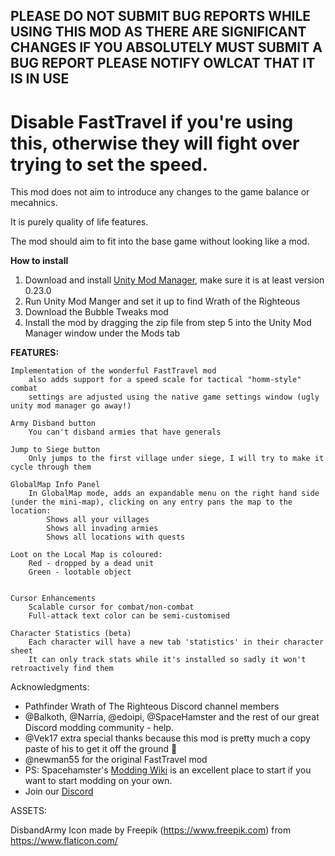 ## PLEASE DO NOT SUBMIT BUG REPORTS WHILE USING THIS MOD AS THERE ARE SIGNIFICANT CHANGES IF YOU ABSOLUTELY MUST SUBMIT A BUG REPORT PLEASE NOTIFY OWLCAT THAT IT IS IN USE

# Disable FastTravel if you're using this, otherwise they will fight over trying to set the speed.

This mod does not aim to introduce any changes to the game balance or mecahnics.

It is purely quality of life features.

The mod should aim to fit into the base game without looking like a mod.

**How to install**

1. Download and install [Unity Mod Manager](https://github.com/newman55/unity-mod-manager), make sure it is at least version 0.23.0
2. Run Unity Mod Manger and set it up to find Wrath of the Righteous
3. Download the Bubble Tweaks mod
4. Install the mod by dragging the zip file from step 5 into the Unity Mod Manager window under the Mods tab

**FEATURES:**

	Implementation of the wonderful FastTravel mod
		also adds support for a speed scale for tactical "homm-style" combat
		settings are adjusted using the native game settings window (ugly unity mod manager go away!)

	Army Disband button
		You can't disband armies that have generals
	
	Jump to Siege button
		Only jumps to the first village under siege, I will try to make it cycle through them

	GlobalMap Info Panel
		In GlobalMap mode, adds an expandable menu on the right hand side (under the mini-map), clicking on any entry pans the map to the location:
			Shows all your villages
			Shows all invading armies
			Shows all locations with quests

	Loot on the Local Map is coloured:
		Red - dropped by a dead unit
		Green - lootable object


	Cursor Enhancements
		Scalable cursor for combat/non-combat
		Full-attack text color can be semi-customised

	Character Statistics (beta)
		Each character will have a new tab 'statistics' in their character sheet
		It can only track stats while it's installed so sadly it won't retroactively find them

Acknowledgments:  

-   Pathfinder Wrath of The Righteous Discord channel members
-   @Balkoth, @Narria, @edoipi, @SpaceHamster and the rest of our great Discord modding community - help.
-	@Vek17 extra special thanks because this mod is pretty much a copy paste of his to get it off the ground :pray:
-	@newman55 for the original FastTravel mod
-   PS: Spacehamster's [Modding Wiki](https://github.com/spacehamster/OwlcatModdingWiki/wiki/Beginner-Guide) is an excellent place to start if you want to start modding on your own.
-   Join our [Discord](https://discord.gg/bQVwsP7cky)



ASSETS:

DisbandArmy Icon made by Freepik (https://www.freepik.com) from https://www.flaticon.com/

